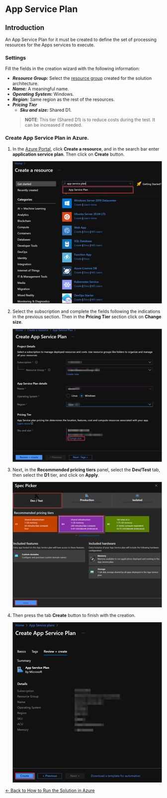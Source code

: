 # App Service Plan

## Introduction
An App Service Plan for it must be created to define the set of processing resources for the Apps services to execute.

### Settings
Fill the fields in the creation wizard with the following information:

- ***Resource Group:*** Select the [resource group](readme.md#architecture-resource-group) created for the solution architecture.
- ***Name:*** A meaningful name.
- ***Operating System:*** Windows.
- ***Region:*** Same region as the rest of the resources.
- ***Pricing Tier***
    - ***Sku and size:*** Shared D1.
    > **NOTE**: This tier (Shared D1) is to reduce costs during the test. It can be increased if needed.

### Create App Service Plan in Azure.
1. In the [Azure Portal](https://portal.azure.com/), click **Create a resource**, and in the search bar enter **application service plan**. Then click on **Create** button.

    ![Search application service plan](images/service_plan_search.png)
    
1. Select the subscription and complete the fields following the indications in the previous section. Then in the **Pricing Tier** section click on **Change size**.

    ![Complete the fields](images/service_plan_information.png)

1. Next, in the **Recommended pricing tiers** panel, select the **Dev/Test** tab, then select the **D1** tier, and click on **Apply**.

    ![Recommended pricing tiers](images/service_plan_select_tier.png)

1. Then press the tab **Create** button to finish with the creation.

    ![Create](images/service_plan_create.png)

[← Back to How to Run the Solution in Azure](README.md#how-to-run-the-solution-in-azure)